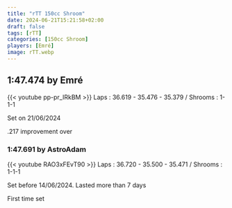 ```yaml
---
title: "rTT 150cc Shroom"
date: 2024-06-21T15:21:58+02:00
draft: false
tags: [rTT]
categories: [150cc Shroom]
players: [Emré]
image: rTT.webp
---
```

## 1:47.474 by Emré
{{< youtube pp-pr_IRkBM >}}
Laps : 36.619 - 35.476 - 35.379 /
Shrooms : 1-1-1

Set on 21/06/2024

.217 improvement over

### 1:47.691 by AstroAdam

{{< youtube RAO3xFEvT90 >}}
Laps : 36.720 - 35.500 - 35.471 /
Shrooms : 1-1-1

Set before 14/06/2024. Lasted more than 7 days

First time set